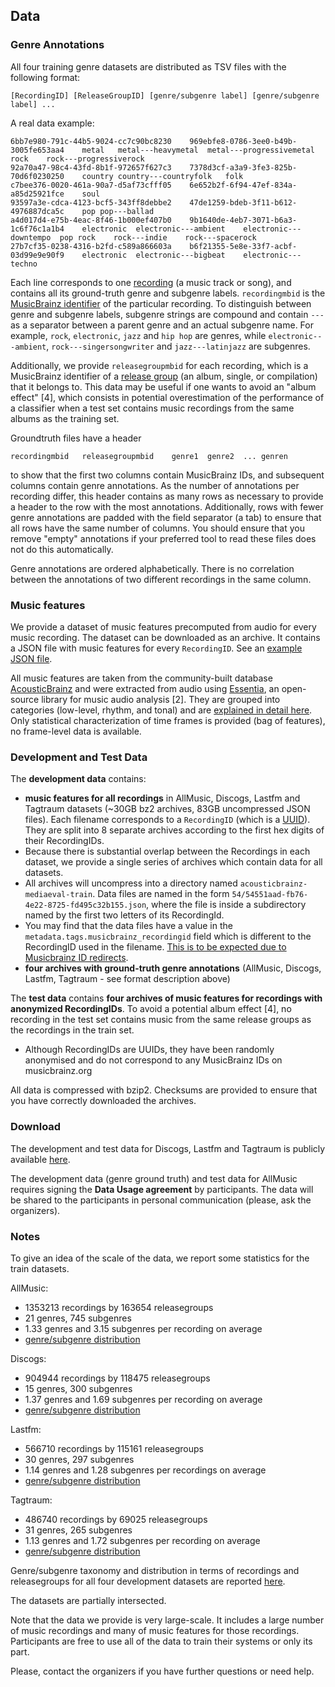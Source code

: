 ## Data

### Genre Annotations

All four training genre datasets are distributed as TSV files with the following format: 

```
[RecordingID] [ReleaseGroupID] [genre/subgenre label] [genre/subgenre label] ...
```

A real data example:
```
6bb7e980-791c-44b5-9024-cc7c90bc8230    969ebfe8-0786-3ee0-b49b-3005fe653aa4    metal   metal---heavymetal  metal---progressivemetal    rock    rock---progressiverock
92a70a47-98c4-43fd-8b1f-972657f627c3    7378d3cf-a3a9-3fe3-825b-70d6f0230250    country country---countryfolk   folk
c7bee376-0020-461a-90a7-d5af73cfff05    6e652b2f-6f94-47ef-834a-a85d25921fce    soul
93597a3e-cdca-4123-bcf5-343ff8debbe2    47de1259-bdeb-3f11-b612-4976887dca5c    pop pop---ballad
a4d017d4-e75b-4eac-8f46-1b000ef407b0    9b1640de-4eb7-3071-b6a3-1c6f76c1a1b4    electronic  electronic---ambient    electronic---downtempo  pop rock    rock---indie    rock---spacerock
27b7cf35-0238-4316-b2fd-c589a866603a    b6f21355-5e8e-33f7-acbf-03d99e9e90f9    electronic  electronic---bigbeat    electronic---techno
```

Each line corresponds to one [recording](https://musicbrainz.org/doc/Recording) (a music track or song), and contains all its ground-truth genre and subgenre labels. `recordingmbid` is the [MusicBrainz identifier](https://musicbrainz.org/doc/MusicBrainz_Identifier) of the particular recording. To distinguish between genre and subgenre labels, subgenre strings are compound and contain ```---``` as a separator between a parent genre and an actual subgenre name. For example, ```rock```, ```electronic```, ```jazz``` and ```hip hop``` are genres, while ```electronic---ambient```, ```rock---singersongwriter``` and ```jazz---latinjazz``` are subgenres. 

Additionally, we provide `releasegroupmbid` for each recording, which is a MusicBrainz identifier of a [release group](https://musicbrainz.org/doc/Release_Group) (an album, single, or compilation) that it belongs to. This data may be useful if one wants to avoid an "album effect" [4], which consists in potential overestimation of the performance of a classifier when a test set contains music recordings from the same albums as the training set.

Groundtruth files have a header

    recordingmbid   releasegroupmbid    genre1  genre2  ... genren
    
to show that the first two columns contain MusicBrainz IDs, and subsequent columns contain genre annotations. As the number of annotations per recording differ, this header contains as many rows as necessary to provide a header to the row with the most annotations. Additionally, rows with fewer genre annotations are padded with the field separator (a tab) to ensure that all rows have the same number of columns. You should ensure that you remove "empty" annotations if your preferred tool to read these files does not do this automatically.

Genre annotations are ordered alphabetically. There is no correlation between the annotations of two different recordings in the same column.

### Music features

We provide a dataset of music features precomputed from audio for every music recording. The dataset can be downloaded as an archive. It contains a JSON file with music features for every `RecordingID`. See an [example JSON file](http://acousticbrainz.org/a3b8950a-d1f8-49b9-b88f-89f38726f332/low-level/view?n=0).

All music features are taken from the community-built database [AcousticBrainz](http://acousticbrainz.org) and were extracted from audio using [Essentia](http://essentia.upf.edu), an open-source library for music audio analysis [2].
They are grouped into categories (low-level, rhythm, and tonal) and are [explained in detail here](http://essentia.upf.edu/documentation/streaming_extractor_music.html#music-descriptors). Only statistical characterization of time frames is provided (bag of features), no frame-level data is available.

### Development and Test Data

The **development data** contains:

- **music features for all recordings** in AllMusic, Discogs, Lastfm and Tagtraum datasets (~30GB bz2 archives, 83GB uncompressed JSON files). Each filename corresponds to a ``RecordingID`` (which is a [UUID](https://en.wikipedia.org/wiki/Universally_unique_identifier)). They are split into 8 separate archives according to the first hex digits of their RecordingIDs.
 - Because there is substantial overlap between the Recordings in each dataset, we provide a single series of archives which contain data for all datasets.
 - All archives will uncompress into a directory named `acousticbrainz-mediaeval-train`. Data files are named in the form `54/54551aad-fb76-4e22-8725-fd495c32b155.json`, where the file is inside a subdirectory named by the first two letters of its RecordingId.
 - You may find that the data files have a value in the `metadata.tags.musicbrainz_recordingid` field which is different to the RecordingID used in the filename. [This is to be expected due to Musicbrainz ID redirects](https://musicbrainz.org/doc/MusicBrainz_Identifier).
- **four archives with ground-truth genre annotations** (AllMusic, Discogs, Lastfm, Tagtraum - see format description above)

The **test data** contains **four archives of music features for recordings with anonymized RecordingIDs**. To avoid a potential album effect [4], no recording in the test set contains music from the same release groups as the recordings in the train set.
- Although RecordingIDs are UUIDs, they have been randomly anonymised and do not correspond to any MusicBrainz IDs on musicbrainz.org

All data is compressed with bzip2. Checksums are provided to ensure that you have correctly downloaded the archives.

### Download

The development and test data for Discogs, Lastfm and Tagtraum is publicly available [here](https://drive.google.com/drive/folders/0B8wz5KkuLnI3RjFYSFY5TkJVU1U?resourcekey=0-guMxMfurhIbZR6fY2ZDnIw&usp=sharing).

The development data (genre ground truth) and test data for AllMusic requires signing the **Data Usage agreement** by participants. The data will be shared to the participants in personal communication (please, ask the organizers).

### Notes

To give an idea of the scale of the data, we report some statistics for the train datasets.

AllMusic:

- 1353213 recordings by 163654 releasegroups
- 21 genres, 745 subgenres
- 1.33 genres and 3.15 subgenres per recording on average
- [genre/subgenre distribution](https://drive.google.com/file/d/0B9efYsv7Y7gpMzZkUVVjUnItUHM/view?usp=sharing&resourcekey=0-W_uJmsyBLypL3dS54Hif_Q)

Discogs:

- 904944 recordings by 118475 releasegroups
- 15 genres, 300 subgenres
- 1.37 genres and 1.69 subgenres per recording on average
- [genre/subgenre distribution](https://drive.google.com/file/d/0B9efYsv7Y7gpZUFSYjlJaXJhbVk/view?usp=sharing&resourcekey=0-BvM_TN6hGhT1A0unA_rw4g)

Lastfm:

- 566710 recordings by 115161 releasegroups
- 30 genres, 297 subgenres
- 1.14 genres and 1.28 subgenres per recordings on average
- [genre/subgenre distribution](https://drive.google.com/file/d/0B9efYsv7Y7gpRGh6NEdIMVJ3Rk0/view?usp=sharing&resourcekey=0-eL0JFgPHg4aJ5mXJfCdrMg)

Tagtraum:

- 486740 recordings by 69025 releasegroups
- 31 genres, 265 subgenres
- 1.13 genres and 1.72 subgenres per recording on average
- [genre/subgenre distribution](https://drive.google.com/file/d/0B9efYsv7Y7gpSTZyeXlQREhsOWc/view?usp=sharing&resourcekey=0-7_o3WnkXUQPspLmwYZJZTA)

Genre/subgenre taxonomy and distribution in terms of recordings and releasegroups for all four development datasets are reported [here](../data_stats/).

The datasets are partially intersected. 

Note that the data we provide is very large-scale. It includes a large number of music recordings and many of music features for those recordings. Participants are free to use all of the data to train their systems or only its part.

Please, contact the organizers if you have further questions or need help. 
